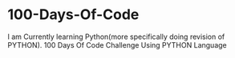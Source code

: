 # 100-Days-Of-Code
I am Currently learning Python(more specifically doing revision of PYTHON).
100 Days Of Code Challenge Using PYTHON Language
